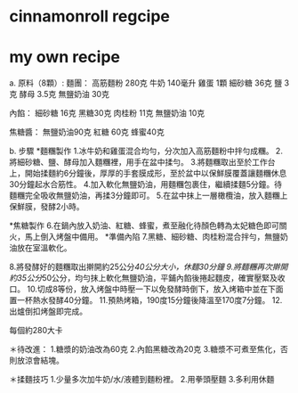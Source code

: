 # cinnamonroll regcipe
# my own recipe
a. 原料（8顆）:
麵團：
高筋麵粉 280克
牛奶 140毫升
雞蛋 1顆
細砂糖 36克
鹽 3克 
酵母 3.5克
無鹽奶油 30克

內餡：
細砂糖 16克
黑糖30克 
肉桂粉 11克
無鹽奶油 10克

焦糖醬：
無鹽奶油90克
紅糖 60克
蜂蜜40克

b. 步驟
*麵糰製作
1.冰牛奶和雞蛋混合均勻，分次加入高筋麵粉中拌勻成糰。
2.將細砂糖、鹽、酵母加入麵糰裡，用手在盆中揉勻。
3.將麵糰取出至於工作台上，開始揉麵約6分鐘後，厚厚的手套膜成形，至於盆中以保鮮膜覆蓋讓麵糰休息30分鐘起水合筋性。
4.加入軟化無鹽奶油，用麵糰包裹住，繼續揉麵5分鐘。待麵糰完全吸收無鹽奶油，再揉3分鐘即可。
5.在盆中抹上一層橄欖油，放入麵糰上保鮮膜，發酵2小時。

*焦糖製作
6.在鍋內放入奶油、紅糖、蜂蜜，煮至融化待顏色轉為太妃糖色即可關火，馬上倒入烤盤中備用。
*準備內陷
7.黑糖、細砂糖、肉桂粉混合拌勻，無鹽奶油放在室溫軟化。

8.將發酵好的麵糰取出擀開約25公分*40公分大小，休麵30分鐘
9.將麵糰再次擀開約35公分*50公分，均勻抹上軟化無鹽奶油，平鋪內餡後捲起麵皮，確實壓緊及收口。
10.切成8等份，放入烤盤中時壓一下以免發酵時倒下，放入烤箱中並在下面置一杯熱水發酵40分鐘。
11.預熱烤箱，190度15分鐘後降溫至170度7分鐘。
12.出爐倒扣烤盤即完成。

每個約280大卡

＊待改進：
1.糖漿的奶油改為60克
2.內餡黑糖改為20克
3.糖漿不可煮至焦化，否則放涼會結塊。

＊揉麵技巧
1.少量多次加牛奶/水/液體到麵粉裡。
2.用拳頭壓麵
3.多利用休麵